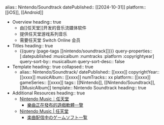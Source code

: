 alias:: Nintendo/Soundtrack
datePublished:: [[2024-10-31]]
platform:: [[iOS]], [[Android]]

- Overview
  heading:: true
	- 由[[任天堂]]开发的音乐流媒体软件
	- 提供任天堂游戏系列音乐
	- 需要任天堂 Switch Online 会员
- Titles
  heading:: true
	- {{query (page-tags [[nintendo/soundtrack]])}}
	  query-properties:: [:datepublished :musicalbum :numtracks :platform :copyrightyear]
	  query-sort-by:: musicalbum
	  query-sort-desc:: false
- Template
  heading:: true
  collapsed:: true
	- alias:: Nintendo/Soundtrack/
	  datePublished:: [[xxxx]]
	  copyrightYear:: [[xxxx]]
	  musicAlbum:: [[xxxx]]
	  numTracks:: xx
	  platform:: [[xxxx]]
	  gameSeries:: [[xxxx]]
	  tags:: [[Nintendo]], [[Nintendo/Soundtrack]], [[MusicAlbum]]
	  template:: Nintendo Soundtrack
	  heading:: true
- Additional Resources
  heading:: true
	- [Nintendo Music｜任天堂](https://www.nintendo.com.hk/nintendo-music/index.html)
		- [樂曲正在發布的遊戲軟體一覽](https://www.nintendo.com.hk/nintendo-music/titles/)
	- [Nintendo Music | 任天堂](https://www.nintendo.com/jp/nintendo-music/index.html)
		- [楽曲配信中のゲームソフト一覧](https://www.nintendo.com/jp/nintendo-music/titles/index.html)
